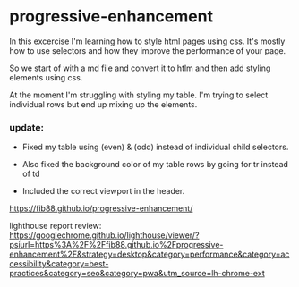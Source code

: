 # progressive-enhancement

In this excercise I'm learning how to style html pages using css.
It's mostly how to use selectors and how they improve the performance of your page.

So we start of with a md file and convert it to htlm and then add styling elements using css.

At the moment I'm struggling with styling my table.
I'm trying to select individual rows but end up mixing up the elements.

### update:
* Fixed my table using (even) & (odd) instead of individual child selectors.
* Also fixed the background color of my table rows by going for tr instead of td 

* Included the correct viewport in the header.


https://fib88.github.io/progressive-enhancement/

lighthouse report review:
https://googlechrome.github.io/lighthouse/viewer/?psiurl=https%3A%2F%2Ffib88.github.io%2Fprogressive-enhancement%2F&strategy=desktop&category=performance&category=accessibility&category=best-practices&category=seo&category=pwa&utm_source=lh-chrome-ext
